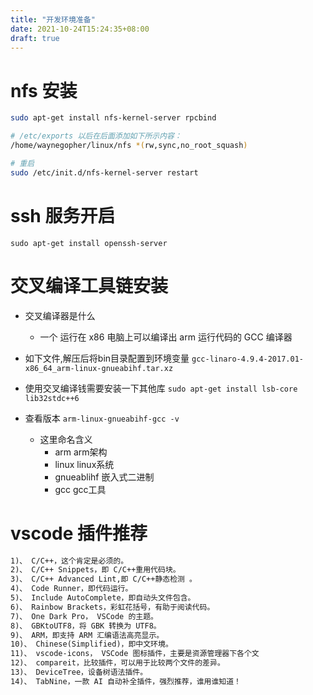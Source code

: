 ```yaml
---
title: "开发环境准备"
date: 2021-10-24T15:24:35+08:00
draft: true
---
```


# nfs 安装
```sh
sudo apt-get install nfs-kernel-server rpcbind

# /etc/exports 以后在后面添加如下所示内容：
/home/waynegopher/linux/nfs *(rw,sync,no_root_squash)

# 重启
sudo /etc/init.d/nfs-kernel-server restart
```
# ssh 服务开启
`sudo apt-get install openssh-server`

# 交叉编译工具链安装
- 交叉编译器是什么
    - 一个 运行在 x86 电脑上可以编译出 arm 运行代码的 GCC 编译器
- 如下文件,解压后将bin目录配置到环境变量
    `gcc-linaro-4.9.4-2017.01-x86_64_arm-linux-gnueabihf.tar.xz`
- 使用交叉编译钱需要安装一下其他库
    `sudo apt-get install lsb-core lib32stdc++6`
- 查看版本
    `arm-linux-gnueabihf-gcc -v`

    - 这里命名含义
        - arm arm架构
        - linux linux系统
        - gnueablihf 嵌入式二进制
        - gcc gcc工具

# vscode 插件推荐
~~~ txt
1)、 C/C++，这个肯定是必须的。
2)、 C/C++ Snippets，即 C/C++重用代码块。
3)、 C/C++ Advanced Lint,即 C/C++静态检测 。
4)、 Code Runner，即代码运行。
5)、 Include AutoComplete，即自动头文件包含。
6)、 Rainbow Brackets，彩虹花括号，有助于阅读代码。
7)、 One Dark Pro， VSCode 的主题。
8)、 GBKtoUTF8，将 GBK 转换为 UTF8。
9)、 ARM，即支持 ARM 汇编语法高亮显示。
10)、 Chinese(Simplified)，即中文环境。
11)、 vscode-icons， VSCode 图标插件，主要是资源管理器下各个文
12)、 compareit，比较插件，可以用于比较两个文件的差异。
13)、 DeviceTree，设备树语法插件。
14)、 TabNine，一款 AI 自动补全插件，强烈推荐，谁用谁知道！
~~~